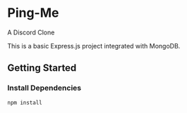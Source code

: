 # Ping-Me
A Discord Clone
<!-- Further Details will be added by the contributers after each iteration -->

This is a basic Express.js project integrated with MongoDB.

## Getting Started

### Install Dependencies
```bash
npm install